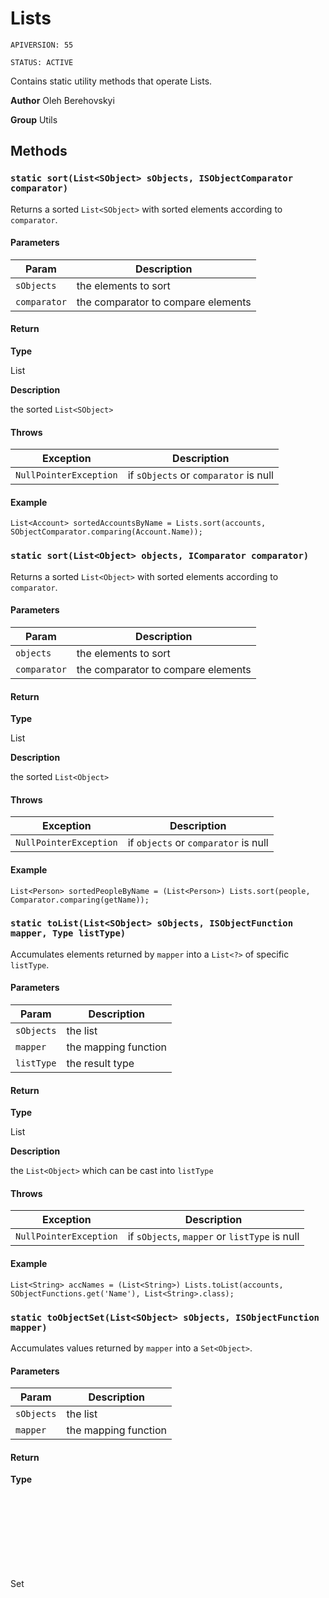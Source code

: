 # Lists

`APIVERSION: 55`

`STATUS: ACTIVE`

Contains static utility methods that operate Lists.


**Author** Oleh Berehovskyi


**Group** Utils

## Methods
### `static sort(List<SObject> sObjects, ISObjectComparator comparator)`

Returns a sorted `List<SObject>` with sorted elements according to `comparator`.

#### Parameters
|Param|Description|
|---|---|
|`sObjects`|the elements to sort|
|`comparator`|the comparator to compare elements|

#### Return

**Type**

List<SObject>

**Description**

the sorted `List<SObject>`

#### Throws
|Exception|Description|
|---|---|
|`NullPointerException`|if `sObjects` or `comparator` is null|

#### Example
```apex
List<Account> sortedAccountsByName = Lists.sort(accounts, SObjectComparator.comparing(Account.Name));
```

### `static sort(List<Object> objects, IComparator comparator)`

Returns a sorted `List<Object>` with sorted elements according to `comparator`.

#### Parameters
|Param|Description|
|---|---|
|`objects`|the elements to sort|
|`comparator`|the comparator to compare elements|

#### Return

**Type**

List<Object>

**Description**

the sorted `List<Object>`

#### Throws
|Exception|Description|
|---|---|
|`NullPointerException`|if `objects` or `comparator` is null|

#### Example
```apex
List<Person> sortedPeopleByName = (List<Person>) Lists.sort(people, Comparator.comparing(getName));
```

### `static toList(List<SObject> sObjects, ISObjectFunction mapper, Type listType)`

Accumulates elements returned by `mapper` into a `List<?>` of specific `listType`.

#### Parameters
|Param|Description|
|---|---|
|`sObjects`|the list|
|`mapper`|the mapping function|
|`listType`|the result type|

#### Return

**Type**

List<Object>

**Description**

the `List<Object>` which can be cast into `listType`

#### Throws
|Exception|Description|
|---|---|
|`NullPointerException`|if `sObjects`, `mapper` or `listType` is null|

#### Example
```apex
List<String> accNames = (List<String>) Lists.toList(accounts, SObjectFunctions.get('Name'), List<String>.class);
```

### `static toObjectSet(List<SObject> sObjects, ISObjectFunction mapper)`

Accumulates values returned by `mapper` into a `Set<Object>`.

#### Parameters
|Param|Description|
|---|---|
|`sObjects`|the list|
|`mapper`|the mapping function|

#### Return

**Type**

Set<Object>

**Description**

the `Set<Object>`

#### Throws
|Exception|Description|
|---|---|
|`NullPointerException`|if `sObjects` or `mapper` is null|

#### Example
```apex
Set<Object> createdDates = Lists.toObjectSet(accounts, SObjectFunctions.get('CreatedDate'));
```

### `static toIdSet(List<SObject> sObjects, ISObjectFunction mapper)`

Accumulates values returned by `mapper` into a `Set<Id>`.

#### Parameters
|Param|Description|
|---|---|
|`sObjects`|the list|
|`mapper`|the mapping function|

#### Return

**Type**

Set<Id>

**Description**

the `Set<Id>`

#### Throws
|Exception|Description|
|---|---|
|`NullPointerException`|if `sObjects` or `mapper` is null|

#### Example
```apex
Set<Id> parentIds = Lists.toIdSet(accounts, SObjectFunctions.get('ParentId'));
```

### `static toStringSet(List<SObject> sObjects, ISObjectFunction mapper)`

Accumulates values returned by `mapper` into a `Set<String>`.

#### Parameters
|Param|Description|
|---|---|
|`sObjects`|the list|
|`mapper`|the mapping function|

#### Return

**Type**

Set<String>

**Description**

the `Set<String>`

#### Throws
|Exception|Description|
|---|---|
|`NullPointerException`|if `sObjects` or `mapper` is null|

#### Example
```apex
Set<String> names = Lists.toStringSet(accounts, SObjectFunctions.get('Name'));
```

### `static toByIdMap(List<SObject> sObjects, ISObjectFunction keyMapper, Type mapType)`

Accumulates `SObject` elements into a `Map<Id, ? extends SObject>` of specific `mapType` whose keys are produced by `keyMapper` and values are `SObject` elements.

#### Parameters
|Param|Description|
|---|---|
|`sObjects`|the list|
|`keyMapper`|the mapping function producing keys|
|`mapType`|the type of map|

#### Return

**Type**

Map<Id,SObject>

**Description**

the `Map<Id, SObject>` which can be cast into `mapType`

#### Throws
|Exception|Description|
|---|---|
|`IllegalStateException`|if mapped keys contain duplicates|
|`NullPointerException`|if `sObjects`, `keyMapper` or `listType` is null|

#### Example
```apex
Map<Id, Contact> contactByAccountId = (Map<Id, Contact>) Lists
    .toByIdMap(contacts, SObjectFunctions.get('AccountId'), Map<Id, Contact>.class);
```

### `static toByStringMap(List<SObject> sObjects, ISObjectFunction keyMapper, Type mapType)`

Accumulates `SObject` elements into a `Map<String, ? extends SObject>` of specific `mapType` whose keys are produced by `keyMapper` and values are `SObject` elements.

#### Parameters
|Param|Description|
|---|---|
|`sObjects`|the list|
|`keyMapper`|the mapping function producing keys|
|`mapType`|the type of map|

#### Return

**Type**

Map<String,SObject>

**Description**

the `Map<String, SObject>` which can be cast into `mapType`

#### Throws
|Exception|Description|
|---|---|
|`IllegalStateException`|if mapped keys contain duplicates|
|`NullPointerException`|if `sObjects`, `keyMapper` or `listType` is null|

#### Example
```apex
Map<String, Account> accountByName = (Map<String, Account>) Lists
    .toByIdMap(accounts, SObjectFunctions.get('Name'), Map<String, Account>.class);
```

### `static groupById(List<SObject> sObjects, ISObjectFunction keyMapper)`

Groups `SObject` elements into a `Map<Id, List<SObject>>` whose keys are values returned by `keyMapper` and values are `SObject` elements.

#### Parameters
|Param|Description|
|---|---|
|`sObjects`|the list|
|`keyMapper`|the mapping function producing keys|

#### Return

**Type**

Map<Id,List<SObject>>

**Description**

the `Map<Id, List<SObject>>` containing the elements

#### Throws
|Exception|Description|
|---|---|
|`NullPointerException`|if `sObjects` or `keyMapper` is blank|

#### Example
```apex
Map<Id, List<Contact>> contactsByAccountId = Lists.groupById(contacts, SObjectFunctions.get('AccountId'));
```

### `static groupByString(List<SObject> sObjects, ISObjectFunction keyMapper)`

Groups `SObject` elements into a `Map<String, List<SObject>>` whose keys are values returned by `keyMapper` and values are `SObject` elements.

#### Parameters
|Param|Description|
|---|---|
|`sObjects`|the list|
|`keyMapper`|the mapping function producing keys|

#### Return

**Type**

Map<String,List<SObject>>

**Description**

the `Map<Id, List<SObject>>` containing the elements

#### Throws
|Exception|Description|
|---|---|
|`NullPointerException`|if `sObjects` or `keyMapper` is null|

#### Example
```apex
Map<String, List<Account>> accountsByRating = Lists.groupByString(accounts, SObjectFunctions.get('Rating'));
```

### `static partition(List<SObject> sObjects, ISObjectPredicate predicate)`

Partitions `SObject` elements by `predicate`.

#### Parameters
|Param|Description|
|---|---|
|`sObjects`|the list|
|`predicate`|the predicate|

#### Return

**Type**

Map<Boolean,List<SObject>>

**Description**

the `Map<Boolean, List<SObject>>` containing the elements

#### Throws
|Exception|Description|
|---|---|
|`NullPointerException`|if `predicate` is null|

#### Example
```apex
Map<Boolean, List<Account>> accountsPartitionedByHavingHotRating
    = Lists.partition(accounts, SObjectPredicates.isEqual(Account.Rating, 'Hot'));
```

---
